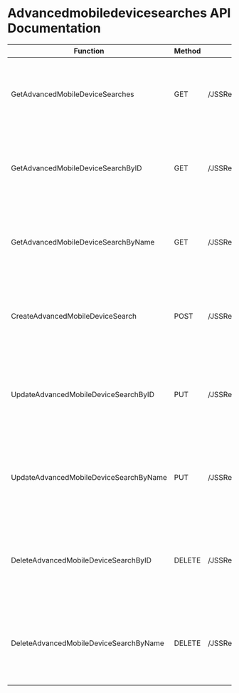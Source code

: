 # Advancedmobiledevicesearches API Documentation

| Function | Method | Path                                                  | Description |
|----------|--------|--------------------------------------------------------|-------------|
| GetAdvancedMobileDeviceSearches | GET | /JSSResource/advancedmobiledevicesearches             | Gets a list of all Jamf Pro Advanced Mobile Device Search resources. |
| GetAdvancedMobileDeviceSearchByID | GET | /JSSResource/advancedmobiledevicesearches/id/{id}     | Gets a Jamf Pro advanced mobile device search resource by its ID. |
| GetAdvancedMobileDeviceSearchByName | GET | /JSSResource/advancedmobiledevicesearches/name/{name} | Gets a Jamf Pro advanced mobile device search resource by its name. |
| CreateAdvancedMobileDeviceSearch | POST | /JSSResource/advancedmobiledevicesearches             | Creates a new Jamf Pro advanced mobile device search resource. |
| UpdateAdvancedMobileDeviceSearchByID | PUT | /JSSResource/advancedmobiledevicesearches/id/{id}     | Updates an existing Jamf Pro advanced mobile device search resource by its ID. |
| UpdateAdvancedMobileDeviceSearchByName | PUT | /JSSResource/advancedmobiledevicesearches/name/{name} | Updates an existing Jamf Pro advanced mobile device search resource by its name. |
| DeleteAdvancedMobileDeviceSearchByID | DELETE | /JSSResource/advancedmobiledevicesearches/id/{id}     | Deletes an existing Jamf Pro advanced mobile device search resource by its ID. |
| DeleteAdvancedMobileDeviceSearchByName | DELETE | /JSSResource/advancedmobiledevicesearches/name/{name} | Deletes an existing Jamf Pro advanced mobile device search resource by its name. |
